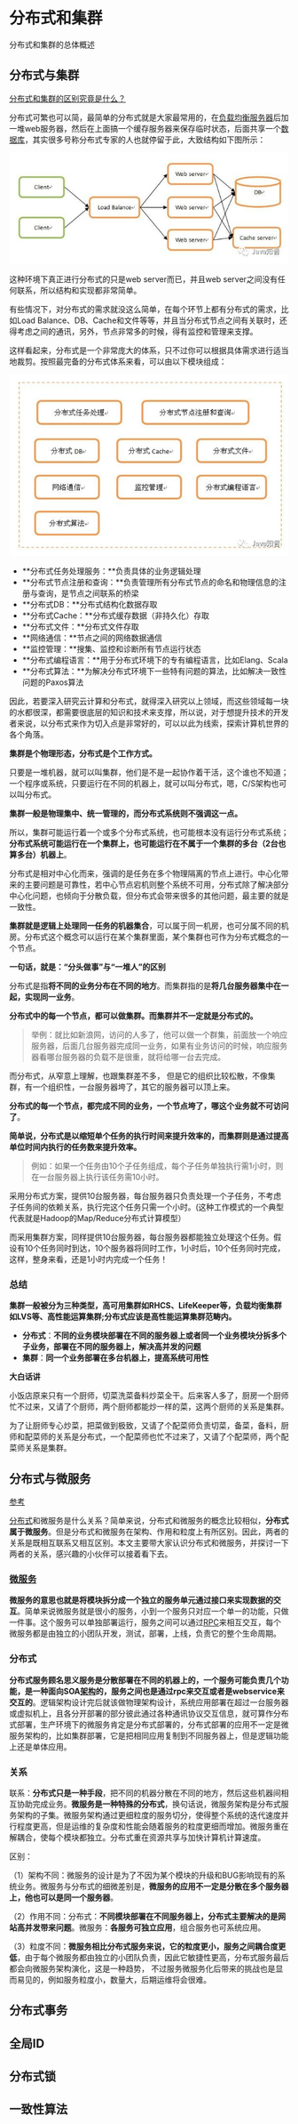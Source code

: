 # 分布式和集群

分布式和集群的总体概述

## 分布式与集群

[分布式和集群的区别究竟是什么？](https://cloud.tencent.com/developer/article/1579435)

分布式可繁也可以简，最简单的分布式就是大家最常用的，在[负载均衡](https://cloud.tencent.com/product/clb?from=10680)[服务器](https://cloud.tencent.com/product/cvm?from=10680)后加一堆web服务器，然后在上面搞一个缓存服务器来保存临时状态，后面共享一个[数据库](https://cloud.tencent.com/solution/database?from=10680)，其实很多号称分布式专家的人也就停留于此，大致结构如下图所示：

![img](https://raw.githubusercontent.com/Simin-hub/Picture/master/img/mkpa7tplm5.jpeg)

这种环境下真正进行分布式的只是web server而已，并且web server之间没有任何联系，所以结构和实现都非常简单。

有些情况下，对分布式的需求就没这么简单，在每个环节上都有分布式的需求，比如Load Balance、DB、Cache和文件等等，并且当分布式节点之间有关联时，还得考虑之间的通讯，另外，节点非常多的时候，得有监控和管理来支撑。

这样看起来，分布式是一个非常庞大的体系，只不过你可以根据具体需求进行适当地裁剪。按照最完备的分布式体系来看，可以由以下模块组成：

![img](https://raw.githubusercontent.com/Simin-hub/Picture/master/img/c7rd9afciz.jpeg)

- **分布式任务处理服务：**负责具体的业务逻辑处理
- **分布式节点注册和查询：**负责管理所有分布式节点的命名和物理信息的注册与查询，是节点之间联系的桥梁
- **分布式DB：**分布式结构化数据存取
- **分布式Cache：**分布式缓存数据（非持久化）存取
- **分布式文件：**分布式文件存取
- **网络通信：**节点之间的网络数据通信
- **监控管理：**搜集、监控和诊断所有节点运行状态
- **分布式编程语言：**用于分布式环境下的专有编程语言，比如Elang、Scala
- **分布式算法：**为解决分布式环境下一些特有问题的算法，比如解决一致性问题的Paxos算法

因此，若要深入研究云计算和分布式，就得深入研究以上领域，而这些领域每一块的水都很深，都需要很底层的知识和技术来支撑，所以说，对于想提升技术的开发者来说，以分布式来作为切入点是非常好的，可以以此为线索，探索计算机世界的各个角落。

**集群是个物理形态，分布式是个工作方式。**

只要是一堆机器，就可以叫集群，他们是不是一起协作着干活，这个谁也不知道；一个程序或系统，只要运行在不同的机器上，就可以叫分布式，嗯，C/S架构也可以叫分布式。

**集群一般是物理集中、统一管理的，而分布式系统则不强调这一点。**

所以，集群可能运行着一个或多个分布式系统，也可能根本没有运行分布式系统；**分布式系统可能运行在一个集群上，也可能运行在不属于一个集群的多台（2台也算多台）机器上**。

分布式是相对中心化而来，强调的是任务在多个物理隔离的节点上进行。中心化带来的主要问题是可靠性，若中心节点宕机则整个系统不可用，分布式除了解决部分中心化问题，也倾向于分散负载，但分布式会带来很多的其他问题，最主要的就是一致性。

**集群就是逻辑上处理同一任务的机器集合**，可以属于同一机房，也可分属不同的机房。分布式这个概念可以运行在某个集群里面，某个集群也可作为分布式概念的一个节点。

**一句话，就是：“分头做事”与“一堆人”的区别**

分布式是指**将不同的业务分布在不同的地方**。而集群指的是**将几台服务器集中在一起，实现同一业务**。

**分布式中的每一个节点，都可以做集群。而集群并不一定就是分布式的。**

> 举例：就比如新浪网，访问的人多了，他可以做一个群集，前面放一个响应服务器，后面几台服务器完成同一业务，如果有业务访问的时候，响应服务器看哪台服务器的负载不是很重，就将给哪一台去完成。

而分布式，从窄意上理解，也跟集群差不多， 但是它的组织比较松散，不像集群，有一个组织性，一台服务器垮了，其它的服务器可以顶上来。

**分布式的每一个节点，都完成不同的业务，一个节点垮了，哪这个业务就不可访问了**。

**简单说，分布式是以缩短单个任务的执行时间来提升效率的，而集群则是通过提高单位时间内执行的任务数来提升效率。**

> 例如：如果一个任务由10个子任务组成，每个子任务单独执行需1小时，则在一台服务器上执行该任务需10小时。

采用分布式方案，提供10台服务器，每台服务器只负责处理一个子任务，不考虑子任务间的依赖关系，执行完这个任务只需一个小时。(这种工作模式的一个典型代表就是Hadoop的Map/Reduce分布式计算模型）

而采用集群方案，同样提供10台服务器，每台服务器都能独立处理这个任务。假设有10个任务同时到达，10个服务器将同时工作，1小时后，10个任务同时完成，这样，整身来看，还是1小时内完成一个任务！

### 总结

**集群一般被分为三种类型，高可用集群如RHCS、LifeKeeper等，负载均衡集群如LVS等、高性能运算集群;分布式应该是高性能运算集群范畴内。**

- **分布式**：**不同的业务模块部署在不同的服务器上或者同一个业务模块分拆多个子业务，部署在不同的服务器上，解决高并发的问题**
- **集群**：**同一个业务部署在多台机器上，提高系统可用性**

**大白话讲**

小饭店原来只有一个厨师，切菜洗菜备料炒菜全干。后来客人多了，厨房一个厨师忙不过来，又请了个厨师，两个厨师都能炒一样的菜，这两个厨师的关系是集群。

为了让厨师专心炒菜，把菜做到极致，又请了个配菜师负责切菜，备菜，备料，厨师和配菜师的关系是分布式，一个配菜师也忙不过来了，又请了个配菜师，两个配菜师关系是集群。

## 分布式与微服务

[参考](https://blog.csdn.net/qq_29944927/article/details/107442643)

[分布式](https://so.csdn.net/so/search?q=分布式&spm=1001.2101.3001.7020)和微服务是什么关系？简单来说，分布式和微服务的概念比较相似，**分布式属于微服务**。但是分布式和微服务在架构、作用和粒度上有所区别。因此，两者的关系是既相互联系又相互区别。本文主要带大家认识分布式和微服务，并探讨一下两者的关系，感兴趣的小伙伴可以接着看下去。

### [微服务](https://so.csdn.net/so/search?q=微服务&spm=1001.2101.3001.7020)

**微服务的意思也就是将模块拆分成一个独立的服务单元通过接口来实现数据的交互**。简单来说微服务就是很小的服务，小到一个服务只对应一个单一的功能，只做一件事。这个服务可以单独部署运行，服务之间可以通过[RPC](https://so.csdn.net/so/search?q=RPC&spm=1001.2101.3001.7020)来相互交互，每个微服务都是由独立的小团队开发，测试，部署，上线，负责它的整个生命周期。

### 分布式

**分布式服务顾名思义服务是分散部署在不同的机器上的，一个服务可能负责几个功能，是一种面向SOA[架构](https://so.csdn.net/so/search?q=架构&spm=1001.2101.3001.7020)的，服务之间也是通过rpc来交互或者是webservice来交互的**。逻辑架构设计完后就该做物理架构设计，系统应用部署在超过一台服务器或虚拟机上，且各分开部署的部分彼此通过各种通讯协议交互信息，就可算作分布式部署，生产环境下的微服务肯定是分布式部署的，分布式部署的应用不一定是微服务架构的，比如集群部署，它是把相同应用复制到不同服务器上，但是逻辑功能上还是单体应用。

### 关系

联系：**分布式只是一种手段**，把不同的机器分散在不同的地方，然后这些机器间相互协助完成业务。**微服务是一种特殊的分布式**，换句话说，微服务架构是分布式服务架构的子集。微服务架构通过更细粒度的服务切分，使得整个系统的迭代速度并行程度更高，但是运维的复杂度和性能会随着服务的粒度更细而增加。微服务重在解耦合，使每个模块都独立。分布式重在资源共享与加快计算机计算速度。

区别：

（1）架构不同：微服务的设计是为了不因为某个模块的升级和BUG影响现有的系统业务。微服务与分布式的细微差别是，**微服务的应用不一定是分散在多个服务器上，他也可以是同一个服务器**。

（2）作用不同：分布式：**不同模块部署在不同服务器上，分布式主要解决的是网站高并发带来问题**。微服务：**各服务可独立应用**，组合服务也可系统应用。

（3）粒度不同：**微服务相比分布式服务来说，它的粒度更小，服务之间耦合度更低**，由于每个微服务都由独立的小团队负责，因此它敏捷性更高，分布式服务最后都会向微服务架构演化，这是一种趋势， 不过服务微服务化后带来的挑战也是显而易见的，例如服务粒度小，数量大，后期运维将会很难。

## 分布式事务



## 全局ID



## 分布式锁



## 一致性算法

